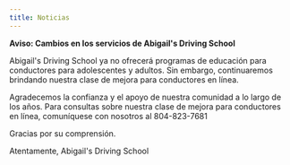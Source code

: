 ```yaml
---
title: Noticias
---
```

**Aviso: Cambios en los servicios de Abigail's Driving School**

Abigail's Driving School ya no ofrecerá programas de educación para conductores para adolescentes y adultos. Sin embargo, continuaremos brindando nuestra clase de mejora para conductores en línea.

Agradecemos la confianza y el apoyo de nuestra comunidad a lo largo de los años. Para consultas sobre nuestra clase de mejora para conductores en línea, comuníquese con nosotros al 804-823-7681

Gracias por su comprensión.

Atentamente,
Abigail's Driving School